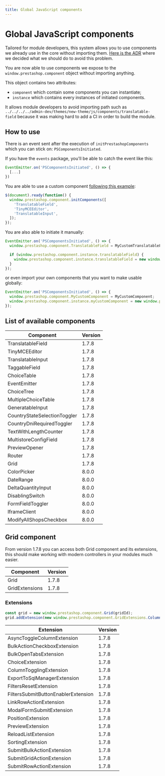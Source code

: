 ```yaml
---
title: Global JavaScript components
---
```


# Global JavaScript components

Tailored for module developers, this system allows you to use components we already use in the core without importing them. [Here is the ADR](https://github.com/PrestaShop/ADR/blob/master/0009-expose-js-components-using-window-variable.md) where we decided what we should do to avoid this problem.

You are now able to use components we expose to the `window.prestashop.component` object without importing anything.

This object contains two attributes:

- `component` which contain some components you can instantiate;
- `instance` which contains every instances of initiated components.

It allows module developers to avoid importing path such as `../../../../admin-dev/themes/new-theme/js/components/translatable-field` because it was making hard to add a CI in order to build the module.

## How to use

There is an event sent after the execution of `initPrestashopComponents` which you can stick on: `PSComponentsInitiated`.

If you have the `events` package, you'll be able to catch the event like this:

```js
EventEmitter.on('PSComponentsInitiated', () => {
  [...]
})
```

You are able to use a custom component [following this example](https://github.com/PrestaShop/example-modules/blob/master/demosymfonyform/views/js/form.js):

```js
$(document).ready(function() {
  window.prestashop.component.initComponents([
    'TranslatableField',
    'TinyMCEEditor',
    'TranslatableInput',
  ]);
});
```

You are also able to initiate it manually:

```js
EventEmitter.on('PSComponentsInitiated', () => {
  window.prestashop.component.TranslatableField = MyCustomTranslatableField;

  if (window.prestashop.component.instance.translatableField) {
    window.prestashop.component.instance.translatableField = new window.prestashop.component.TranslatableField();
  }
});
```

or even import your own components that you want to make usable globally:

```js
EventEmitter.on('PSComponentsInitiated', () => {
  window.prestashop.component.MyCustomComponent = MyCustomComponent;
  window.prestashop.component.instance.myCustomComponent = new window.prestashop.component.MyCustomComponent();
});
```

## List of available components 

Component | Version 
-------- | ---- 
TranslatableField            | 1.7.8
TinyMCEEditor                | 1.7.8
TranslatableInput            | 1.7.8
TaggableField                | 1.7.8
ChoiceTable                  | 1.7.8
EventEmitter                 | 1.7.8
ChoiceTree                   | 1.7.8
MultipleChoiceTable          | 1.7.8
GeneratableInput             | 1.7.8
CountryStateSelectionToggler | 1.7.8
CountryDniRequiredToggler    | 1.7.8
TextWithLengthCounter        | 1.7.8
MultistoreConfigField        | 1.7.8
PreviewOpener                | 1.7.8
Router                       | 1.7.8
Grid                         | 1.7.8
ColorPicker                  | 8.0.0
DateRange                    | 8.0.0
DeltaQuantityInput           | 8.0.0
DisablingSwitch              | 8.0.0
FormFieldToggler             | 8.0.0
IframeClient                 | 8.0.0
ModifyAllShopsCheckbox       | 8.0.0

## Grid component

From version 1.7.8 you can access both Grid component and its extensions, this should make working with modern controllers in your modules much easier.

Component | Version 
-------- | ---- 
Grid           | 1.7.8
GridExtensions | 1.7.8

### Extensions

```js
const grid = new window.prestashop.component.Grid(gridId);
grid.addExtension(new window.prestashop.component.GridExtensions.ColumnTogglingExtension());
```

Extension | Version 
-------- | ---- 
AsyncToggleColumnExtension | 1.7.8
BulkActionCheckboxExtension | 1.7.8
BulkOpenTabsExtension | 1.7.8
ChoiceExtension | 1.7.8
ColumnTogglingExtension | 1.7.8
ExportToSqlManagerExtension | 1.7.8
FiltersResetExtension | 1.7.8
FiltersSubmitButtonEnablerExtension | 1.7.8
LinkRowActionExtension | 1.7.8
ModalFormSubmitExtension | 1.7.8
PositionExtension | 1.7.8
PreviewExtension | 1.7.8
ReloadListExtension | 1.7.8
SortingExtension | 1.7.8
SubmitBulkActionExtension | 1.7.8
SubmitGridActionExtension | 1.7.8
SubmitRowActionExtension | 1.7.8
